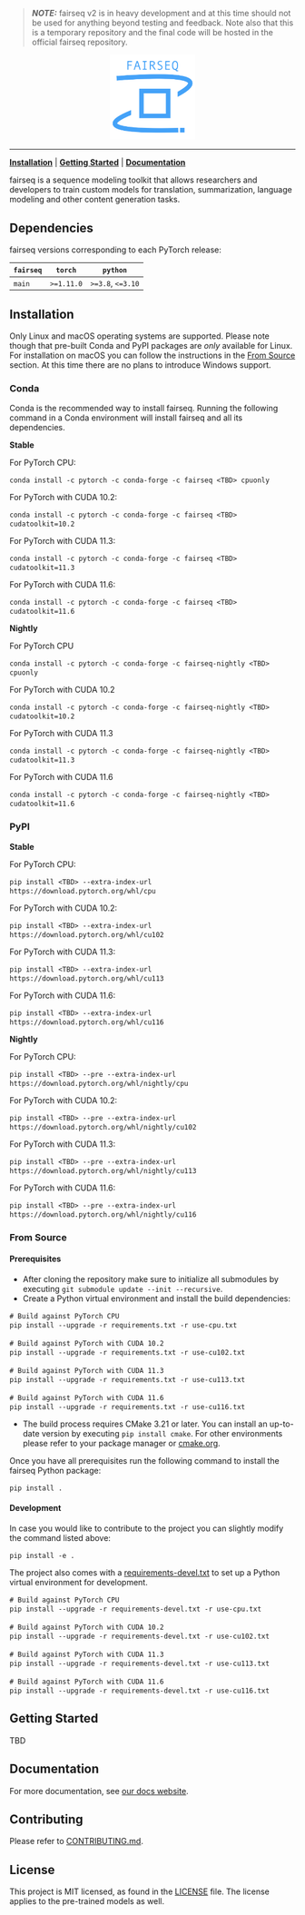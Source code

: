 > **_NOTE:_**  fairseq v2 is in heavy development and at this time should not be
> used for anything beyond testing and feedback. Note also that this is a
> temporary repository and the final code will be hosted in the official fairseq
> repository.

<p align="center">
  <img src="docs/src/static/img/fairseq_logo.png" width="150">
</p>

--------------------------------------------------------------------------------

[**Installation**](#installation) | [**Getting Started**](#getting-started) | [**Documentation**](#documentation)

fairseq is a sequence modeling toolkit that allows researchers and developers to
train custom models for translation, summarization, language modeling and other
content generation tasks.

## Dependencies
fairseq versions corresponding to each PyTorch release:

| `fairseq`    | `torch`     | `python`          |
| ------------ | ----------- | ----------------- |
| `main`       | `>=1.11.0`  | `>=3.8`, `<=3.10` |

## Installation
Only Linux and macOS operating systems are supported. Please note though that
pre-built Conda and PyPI packages are *only* available for Linux. For
installation on macOS you can follow the instructions in the
[From Source](#from-source) section. At this time there are no plans to
introduce Windows support.

### Conda
Conda is the recommended way to install fairseq. Running the following command
in a Conda environment will install fairseq and all its dependencies.

**Stable**

For PyTorch CPU:
```
conda install -c pytorch -c conda-forge -c fairseq <TBD> cpuonly
```

For PyTorch with CUDA 10.2:
```
conda install -c pytorch -c conda-forge -c fairseq <TBD> cudatoolkit=10.2
```

For PyTorch with CUDA 11.3:
```
conda install -c pytorch -c conda-forge -c fairseq <TBD> cudatoolkit=11.3
```

For PyTorch with CUDA 11.6:
```
conda install -c pytorch -c conda-forge -c fairseq <TBD> cudatoolkit=11.6
```

**Nightly**

For PyTorch CPU
```
conda install -c pytorch -c conda-forge -c fairseq-nightly <TBD> cpuonly
```

For PyTorch with CUDA 10.2
```
conda install -c pytorch -c conda-forge -c fairseq-nightly <TBD> cudatoolkit=10.2
```

For PyTorch with CUDA 11.3
```
conda install -c pytorch -c conda-forge -c fairseq-nightly <TBD> cudatoolkit=11.3
```

For PyTorch with CUDA 11.6
```
conda install -c pytorch -c conda-forge -c fairseq-nightly <TBD> cudatoolkit=11.6
```
### PyPI

**Stable**

For PyTorch CPU:
```
pip install <TBD> --extra-index-url https://download.pytorch.org/whl/cpu
```

For PyTorch with CUDA 10.2:
```
pip install <TBD> --extra-index-url https://download.pytorch.org/whl/cu102
```

For PyTorch with CUDA 11.3:
```
pip install <TBD> --extra-index-url https://download.pytorch.org/whl/cu113
```

For PyTorch with CUDA 11.6:
```
pip install <TBD> --extra-index-url https://download.pytorch.org/whl/cu116
```

**Nightly**

For PyTorch CPU:
```
pip install <TBD> --pre --extra-index-url https://download.pytorch.org/whl/nightly/cpu
```

For PyTorch with CUDA 10.2:
```
pip install <TBD> --pre --extra-index-url https://download.pytorch.org/whl/nightly/cu102
```

For PyTorch with CUDA 11.3:
```
pip install <TBD> --pre --extra-index-url https://download.pytorch.org/whl/nightly/cu113
```

For PyTorch with CUDA 11.6:
```
pip install <TBD> --pre --extra-index-url https://download.pytorch.org/whl/nightly/cu116
```

### From Source

#### Prerequisites
- After cloning the repository make sure to initialize all submodules by
  executing `git submodule update --init --recursive`.
- Create a Python virtual environment and install the build dependencies:
 ```
# Build against PyTorch CPU
pip install --upgrade -r requirements.txt -r use-cpu.txt

# Build against PyTorch with CUDA 10.2
pip install --upgrade -r requirements.txt -r use-cu102.txt

# Build against PyTorch with CUDA 11.3
pip install --upgrade -r requirements.txt -r use-cu113.txt

# Build against PyTorch with CUDA 11.6
pip install --upgrade -r requirements.txt -r use-cu116.txt
```
- The build process requires CMake 3.21 or later. You can install an up-to-date
  version by executing `pip install cmake`. For other environments please refer
  to your package manager or [cmake.org](https://cmake.org/download/).

Once you have all prerequisites run the following command to install the fairseq
Python package:

```
pip install .
```

#### Development
In case you would like to contribute to the project you can slightly modify the
command listed above:

```
pip install -e .
```

The project also comes with a [requirements-devel.txt](./requirements-devel.txt)
to set up a Python virtual environment for development.

```
# Build against PyTorch CPU
pip install --upgrade -r requirements-devel.txt -r use-cpu.txt

# Build against PyTorch with CUDA 10.2
pip install --upgrade -r requirements-devel.txt -r use-cu102.txt

# Build against PyTorch with CUDA 11.3
pip install --upgrade -r requirements-devel.txt -r use-cu113.txt

# Build against PyTorch with CUDA 11.6
pip install --upgrade -r requirements-devel.txt -r use-cu116.txt
```

## Getting Started
TBD

## Documentation
For more documentation, see [our docs website](https://pytorch.org/).

## Contributing
Please refer to [CONTRIBUTING.md](./CONTRIBUTING.md).

## License
This project is MIT licensed, as found in the [LICENSE](LICENSE) file. The
license applies to the pre-trained models as well.
